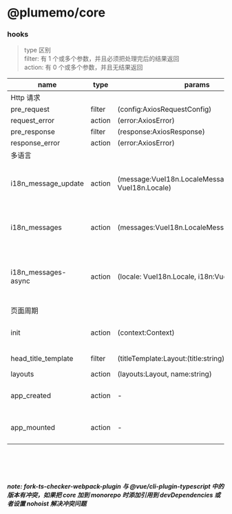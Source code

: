 # @plumemo/core

### hooks

> type 区别  
> filter: 有 1 个或多个参数，并且必须把处理完后的结果返回  
> action: 有 0 个或多个参数，并且无结果返回

| name                | type   | params                                                       | returns            | description                                          |
| ------------------- | ------ | ------------------------------------------------------------ | ------------------ | ---------------------------------------------------- |
| Http 请求           |        |                                                              |                    |
| pre_request         | filter | (config:AxiosRequestConfig)                                  | AxiosRequestConfig |                                                      |
| request_error       | action | (error:AxiosError)                                           | -                  |                                                      |
| pre_response        | filter | (response:AxiosResponse<T>)                                  | AxiosResponse<T>   |                                                      |
| response_error      | action | (error:AxiosError)                                           | -                  |                                                      |
| 多语言              |        |                                                              |                    |                                                      |
| i18n_message_update | action | (message:VueI18n.LocaleMessageObject,locale: VueI18n.Locale) |                    | 内置语言的 message 修改（内置 en-US,zh-CN）          |
| i18n_messages       | action | (messages:VueI18n.LocaleMessages)                            |                    | 初始化 Vuei18n 之前对 messages 进行修改              |
| i18n_messages-async | action | (locale: VueI18n.Locale, i18n:VueI18n)                       |                    | 不在内置语言中或在 messages 中找不到的情况将会被调用 |
| 页面周期            |        |                                                              |                    |                                                      |
| init                | action | (context:Context)                                            | -                  | theme/plugins 加载之后，Vue 实例之前                 |
| head_title_template | filter | (titleTemplate:Layout:(title:string)=>string)                | string             | (title:string)=> string                              |  |
| layouts             | action | (layouts:Layout, name:string)                                | -                  |                                                      |
| app_created         | action | -                                                            | -                  | root Vue created 生命周期                            |
| app_mounted         | action | -                                                            | -                  | root Vue mounted 生命周期                            |

<br>
<br>
<br>

##### note: fork-ts-checker-webpack-plugin 与 @vue/cli-plugin-typescript 中的版本有冲突，如果把 core 加到 monorepo 时添加引用到 devDependencies 或者设置 nohoist 解决冲突问题
